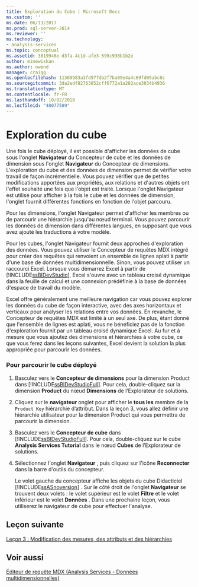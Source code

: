 ```yaml
---
title: Exploration du Cube | Microsoft Docs
ms.custom: ''
ms.date: 06/13/2017
ms.prod: sql-server-2014
ms.reviewer: ''
ms.technology:
- analysis-services
ms.topic: conceptual
ms.assetid: 3819946e-d3fa-4c1d-afe3-599c938b1b2e
author: minewiskan
ms.author: owend
manager: craigg
ms.openlocfilehash: 11369983a3fd977db2f7ba09e4a4c69fd09abc0c
ms.sourcegitcommit: 3da2edf82763852cff6772a1a282ace3034b4936
ms.translationtype: MT
ms.contentlocale: fr-FR
ms.lasthandoff: 10/02/2018
ms.locfileid: "48077509"
---
```

# <a name="browsing-the-cube"></a>Exploration du cube
  Une fois le cube déployé, il est possible d'afficher les données de cube sous l'onglet **Navigateur** du Concepteur de cube et les données de dimension sous l'onglet **Navigateur** du Concepteur de dimensions. L'exploration du cube et des données de dimension permet de vérifier votre travail de façon incrémentielle. Vous pouvez vérifier que de petites modifications apportées aux propriétés, aux relations et d'autres objets ont l'effet souhaité une fois que l'objet est traité. Lorsque l'onglet Navigateur est utilisé pour afficher à la fois le cube et les données de dimension, l'onglet fournit différentes fonctions en fonction de l'objet parcouru.  
  
 Pour les dimensions, l'onglet Navigateur permet d'afficher les membres ou de parcourir une hiérarchie jusqu'au nœud terminal. Vous pouvez parcourir les données de dimension dans différentes langues, en supposant que vous avez ajouté les traductions à votre modèle.  
  
 Pour les cubes, l'onglet Navigateur fournit deux approches d'exploration des données. Vous pouvez utiliser le Concepteur de requêtes MDX intégré pour créer des requêtes qui renvoient un ensemble de lignes aplati à partir d'une base de données multidimensionnelle. Sinon, vous pouvez utiliser un raccourci Excel. Lorsque vous démarrez Excel à partir de [!INCLUDE[ssBIDevStudio](../includes/ssbidevstudio-md.md)], Excel s'ouvre avec un tableau croisé dynamique dans la feuille de calcul et une connexion prédéfinie à la base de données d'espace de travail du modèle.  
  
 Excel offre généralement une meilleure navigation car vous pouvez explorer les données du cube de façon interactive, avec des axes horizontaux et verticaux pour analyser les relations entre vos données. En revanche, le Concepteur de requêtes MDX est limité à un seul axe. De plus, étant donné que l'ensemble de lignes est aplati, vous ne bénéficiez pas de la fonction d'exploration fournit par un tableau croisé dynamique Excel. Au fur et à mesure que vous ajoutez des dimensions et hiérarchies à votre cube, ce que vous ferez dans les leçons suivantes, Excel devient la solution la plus appropriée pour parcourir les données.  
  
### <a name="to-browse-the-deployed-cube"></a>Pour parcourir le cube déployé  
  
1.  Basculez vers le **Concepteur de dimensions** pour la dimension Product dans [!INCLUDE[ssBIDevStudioFull](../includes/ssbidevstudiofull-md.md)]. Pour cela, double-cliquez sur la dimension **Product** du nœud **Dimensions** de l’Explorateur de solutions.  
  
2.  Cliquez sur le **navigateur** onglet pour afficher le **tous les** membre de la `Product Key` hiérarchie d’attribut. Dans la leçon 3, vous allez définir une hiérarchie utilisateur pour la dimension Product qui vous permettra de parcourir la dimension.  
  
3.  Basculez vers le **Concepteur de cube** dans [!INCLUDE[ssBIDevStudioFull](../includes/ssbidevstudiofull-md.md)]. Pour cela, double-cliquez sur le cube **Analysis Services Tutorial** dans le nœud **Cubes** de l’Explorateur de solutions.  
  
4.  Sélectionnez l'onglet **Navigateur** , puis cliquez sur l'icône **Reconnecter** dans la barre d'outils du concepteur.  
  
     Le volet gauche du concepteur affiche les objets du cube Didacticiel [!INCLUDE[ssASnoversion](../includes/ssasnoversion-md.md)] . Sur le côté droit de l'onglet **Navigateur** se trouvent deux volets : le volet supérieur est le volet **Filtre** et le volet inférieur est le volet **Données** . Dans une prochaine leçon, vous utiliserez le navigateur de cube pour effectuer l'analyse.  
  
## <a name="next-lesson"></a>Leçon suivante  
 [Leçon 3 : Modification des mesures, des attributs et des hiérarchies](lesson-3-modifying-measures-attributes-and-hierarchies.md)  
  
## <a name="see-also"></a>Voir aussi  
 [Éditeur de requête MDX &#40;Analysis Services - Données multidimensionnelles&#41;](mdx-query-editor-analysis-services-multidimensional-data.md)  
  
  
